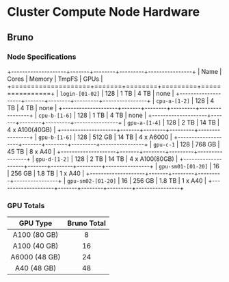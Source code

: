 # Cluster Compute Node Hardware

## Bruno 

### Node Specifications

+--------------------+-------+--------+---------+----------------+
|        Name        | Cores | Memory |  TmpFS  |      GPUs      |
+====================+=======+========+=========+================+
|  `login-[01-02]`   |  128  |  1 TB  |   4 TB  |      none      |
+--------------------+-------+--------+---------+----------------+
|   `cpu-a-[1-2]`    |  128  |  4 TB  |   4 TB  |      none      |
+--------------------+-------+--------+---------+----------------+
|   `cpu-b-[1-6]`    |  128  |  1 TB  |   4 TB  |      none      |
+--------------------+-------+--------+---------+----------------+
|   `gpu-a-[1-4]`    |  128  |  2 TB  |  14 TB  | 4 x A100(40GB) |
+--------------------+-------+--------+---------+----------------+
|   `gpu-b-[1-6]`    |  128  | 512 GB |  14 TB  |    4 x A6000   |
+--------------------+-------+--------+---------+----------------+
|     `gpu-c-1`      |  128  | 768 GB |  45 TB  |     8 x A40    |
+--------------------+-------+--------+---------+----------------+
|   `gpu-d-[1-2]`    |  128  |  2 TB  |  14 TB  | 4 x A100(80GB) |
+--------------------+-------+--------+---------+----------------+
| `gpu-sm01-[01-20]` |  16   | 256 GB | 1.8 TB  |     1 x A40    |
+--------------------+-------+--------+---------+----------------+
| `gpu-sm02-[01-20]` |  16   | 256 GB | 1.8 TB  |     1 x A40    |
+--------------------+-------+--------+---------+----------------+

### GPU Totals

| GPU Type       | Bruno Total |
| :------------: | :---------: |
| A100 (80 GB)   |      8      |
| A100 (40 GB)   |     16      |
| A6000 (48 GB)  |     24      |
| A40 (48 GB)    |     48      |

